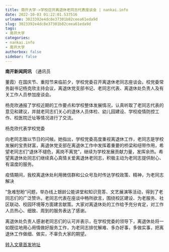 ```yaml
---
title: 南开大学->学校召开离退休老同志代表座谈会 | nankai.info
date: 2022-10-03 01:22:01.537516
urlname: 3023392e4dc8e37301b82ceea61eda9d
slug: 3023392e4dc8e37301b82ceea61eda9d
tags: 
- 南开大学
categories:
- nankai.info
- 南开大学
authorbox: false
sidebar: false
---
```

**南开新闻网讯** （通讯员

董霞）在国庆节、重阳节来临前夕，学校党委召开离退休老同志座谈会。校党委常务副书记杨克欣主持会议，离退休党支部书记、老同志代表、离退休处负责人及有关工作人员参加座谈会。

杨克欣通报了学校近期的工作要点和学校整体发展情况，认真听取了老同志代表的意见和建议，并就老同志们关心的退休人员体检、幼儿园建设、学校疫情防控工作、校医院迁址等情况进行了交流。

杨克欣代表学校党委
<!--more-->
向老同志致以节日的问候。她指出，学校党委高度重视离退休工作，老同志是学校发展的宝贵财富，离退休党支部在离退休工作中发挥着重要的桥梁和纽带作用，希望老同志们“退休不褪色，离岗不离党”，继续为学校发展贡献力量，发挥余热。希望离退休处同志们继续真心真情关爱离退休老同志，积极主动为老同志提供耐心、有温度的服务。

疫情期间，我校离退休处利用微信群和公众号及时传达学校政策、精神，为老同志解决

“急难愁盼”问题，举办线上银龄公能讲堂和知识竞答、文艺展演等活动，得到了老同志们的广泛赞许。老同志代表在座谈中畅所欲言，围绕校区建设、为老服务、社区联动、校园环境等方面建言献策。大家对离退休处的工作给予充分肯定，对工作人员热心、细致、周到的服务表达了感谢。

离退休处负责人感谢老同志们的认可并表示，在学校党委的领导下，离退休处将一如既往地用心用情做好服务工作，为老同志排忧解难、多办好事，多做实事，把离退休工作做细、做实，不辜负大家的期望。



[转入文章首发地址](http://news.nankai.edu.cn/ywsd/system/2022/09/28/030052967.shtml)